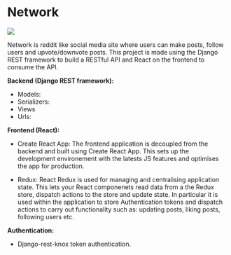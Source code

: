 # Network


[![](network.gif)](https://www.youtube.com/watch?v=FMiidDY_lcs&ab_channel=TomasNewton)

Network is reddit like social media site where users can make posts, follow users and upvote/downvote posts. This project is made using the Django REST framework to build a RESTful API and React on the frontend to consume the API. 

**Backend (Django REST framework):**
- Models: 
- Serializers:
- Views
- Urls: 

**Frontend (React):** 
- Create React App: The frontend application is decoupled from the backend and built using Create React App. This sets up the development environement with the latests JS features and optimises the app for production. 

- Redux: React Redux is used for managing and centralising application state. This lets your React componenets read data from a the Redux store, dispatch actions to the store and update state. In particular it is used within the application to store Authentication tokens and dispatch actions to carry out functionality such as: updating posts, liking posts, following users etc. 

**Authentication:** 
- Django-rest-knox token authentication. 

